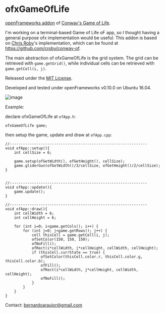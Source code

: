 ofxGameOfLife
=====================================

[openFrameworks addon](http://ofxaddons.com/) of [Conway's Game of Life](http://en.wikipedia.org/wiki/Conway's_Game_of_Life).

I'm working on a terminal-based Game of Life oF app, so I thought having a general purpose ofx implementation would be useful. This addon is based on [Chris Roby](http://github.com/croby)'s implementation, which can be found at https://github.com/croby/conway-of.

The main abstraction of ofxGameOfLife is the grid system. The grid can be retrieved with `game.getGrid()`, while individual cells can be retrieved with `game.getCell(i, j)`.

Released under the [MIT License](https://en.wikipedia.org/wiki/MIT_License).

Developed and tested under openFrameworks v0.10.0 on Ubuntu 16.04.

![image](http://upload.wikimedia.org/wikipedia/commons/e/e5/Gospers_glider_gun.gif)


Example:

declare ofxGameOfLife at `ofApp.h`:
```
ofxGameOfLife game;
```

then setup the game, update and draw at `ofApp.cpp`:
```
//--------------------------------------------------------------
void ofApp::setup(){
    int cellSize = 6;

    game.setup(ofGetWidth(), ofGetHeight(), cellSize);
    game.gliderGun(ofGetWidth()/3/cellSize, ofGetHeight()/2/cellSize);
}


//--------------------------------------------------------------
void ofApp::update(){
    game.update();
}

//--------------------------------------------------------------
void ofApp::draw(){
    int cellWidth = 6;
    int cellHeight = 6;

    for (int i=0; i<game.getCols(); i++) {
		for (int j=0; j<game.getRows(); j++) {
            cell thisCell = game.getCell(i, j);
			ofSetColor(150, 150, 150);
			ofNoFill();
			ofRect(i*cellWidth, j*cellHeight, cellWidth, cellHeight);
            if (thisCell.currState == true) {
				ofSetColor(thisCell.color.r, thisCell.color.g, thisCell.color.b);
				ofFill();
				ofRect(i*cellWidth, j*cellHeight, cellWidth, cellHeight);
				ofNoFill();
			}
		}
	}
}
```

Contact: bernardoaraujor@gmail.com
